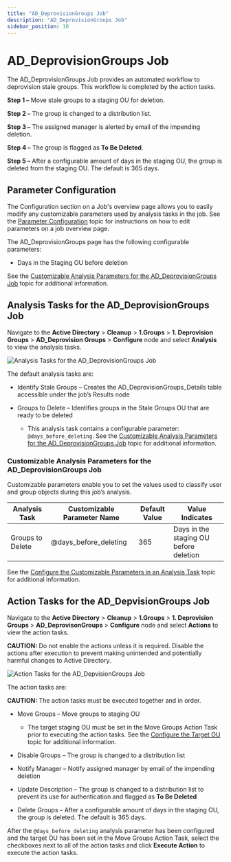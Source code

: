 ```yaml
---
title: "AD_DeprovisionGroups Job"
description: "AD_DeprovisionGroups Job"
sidebar_position: 10
---
```


# AD_DeprovisionGroups Job

The AD_DeprovisionGroups Job provides an automated workflow to deprovision stale groups. This
workflow is completed by the action tasks.

**Step 1 –** Move stale groups to a staging OU for deletion.

**Step 2 –** The group is changed to a distribution list.

**Step 3 –** The assigned manager is alerted by email of the impending deletion.

**Step 4 –** The group is flagged as **To Be Deleted**.

**Step 5 –** After a configurable amount of days in the staging OU, the group is deleted from the
staging OU. The default is 365 days.

## Parameter Configuration

The Configuration section on a Job's overview page allows you to easily modify any customizable
parameters used by analysis tasks in the job. See the
[Parameter Configuration](/docs/accessanalyzer/11.6/admin/jobs/job/overview.md#parameter-configuration)
topic for instructions on how to edit parameters on a job overview page.

The AD_DeprovisionGroups page has the following configurable parameters:

- Days in the Staging OU before deletion

See the
[Customizable Analysis Parameters for the AD_DeprovisionGroups Job](#customizable-analysis-parameters-for-the-ad_deprovisiongroups-job)
topic for additional information.

## Analysis Tasks for the AD_DeprovisionGroups Job

Navigate to the **Active Directory** > **Cleanup** > **1.Groups** > **1. Deprovision Groups** >
**AD_Deprovision Groups** > **Configure** node and select **Analysis** to view the analysis tasks.

![Analysis Tasks for the AD_DeprovisionGroups Job](/img/product_docs/accessanalyzer/11.6/solutions/activedirectory/cleanup/groups/deprovision/deprovisiongroupsanalysis.webp)

The default analysis tasks are:

- Identify Stale Groups – Creates the AD_DeprovisionGroups_Details table accessible under the job’s
  Results node
- Groups to Delete – Identifies groups in the Stale Groups OU that are ready to be deleted

    - This analysis task contains a configurable parameter: `@days_before_deleting`. See the
      [Customizable Analysis Parameters for the AD_DeprovisionGroups Job](#customizable-analysis-parameters-for-the-ad_deprovisiongroups-job)
      topic for additional information.

### Customizable Analysis Parameters for the AD_DeprovisionGroups Job

Customizable parameters enable you to set the values used to classify user and group objects during
this job’s analysis.

| Analysis Task    | Customizable Parameter Name | Default Value | Value Indicates                        |
| ---------------- | --------------------------- | ------------- | -------------------------------------- |
| Groups to Delete | @days_before_deleting       | 365           | Days in the staging OU before deletion |

See the
[Configure the Customizable Parameters in an Analysis Task](/docs/accessanalyzer/11.6/admin/jobs/job/configure/analysis/analysiscustomizableparameters.md)
topic for additional information.

## Action Tasks for the AD_DepvisionGroups Job

Navigate to the **Active Directory** > **Cleanup** > **1.Groups** > **1. Deprovision Groups** >
**AD_DeprovisonGroups** > **Configure** node and select **Actions** to view the action tasks.

**CAUTION:** Do not enable the actions unless it is required. Disable the actions after execution to
prevent making unintended and potentially harmful changes to Active Directory.

![Action Tasks for the AD_DepvisionGroups Job](/img/product_docs/accessanalyzer/11.6/solutions/activedirectory/cleanup/groups/deprovision/deprovisiongroupsaction.webp)

The action tasks are:

**CAUTION:** The action tasks must be executed together and in order.

- Move Groups – Move groups to staging OU

    - The target staging OU must be set in the Move Groups Action Task prior to executing the action
      tasks. See the
      [Configure the Target OU](/docs/accessanalyzer/11.6/solutions/activedirectory/cleanup/configuretargetou.md)
      topic for additional information.

- Disable Groups – The group is changed to a distribution list
- Notify Manager – Notify assigned manager by email of the impending deletion
- Update Description – The group is changed to a distribution list to prevent its use for
  authentication and flagged as **To Be Deleted**
- Delete Groups – After a configurable amount of days in the staging OU, the group is deleted. The
  default is 365 days.

After the `@days_before_deleting` analysis parameter has been configured and the target OU has been
set in the Move Groups Action Task, select the checkboxes next to all of the action tasks and click
**Execute Action** to execute the action tasks.
